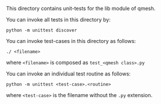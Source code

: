 
[comment]: # (Copyright C 2013 Alexandros Avdis and others.)
[comment]: # (See the AUTHORS file for a full list of copyright holders.)
[comment]: # ( )
[comment]: # (This file is part of Qmesh.)
[comment]: # ( )
[comment]: # (Qmesh is free software: you can redistribute it and/or modify)
[comment]: # (it under the terms of the GNU General Public License as published by)
[comment]: # (the Free Software Foundation, either version 3 of the License, or)
[comment]: # ([at your option] any later version.)
[comment]: # ( )
[comment]: # (Qmesh is distributed in the hope that it will be useful,)
[comment]: # (but WITHOUT ANY WARRANTY; without even the implied warranty of)
[comment]: # (MERCHANTABILITY or FITNESS FOR A PARTICULAR PURPOSE.  See the)
[comment]: # (GNU General Public License for more details.)
[comment]: # ( )
[comment]: # (You should have received a copy of the GNU General Public License)
[comment]: # (along with Qmesh.  If not, see <http://www.gnu.org/licenses/>.)

This directory contains unit-tests for the lib module of qmesh.

You can invoke all tests in this directory by:
```
python -m unittest discover
```

You can invoke test-cases in this directory as follows:
```
./ <filename>
```
where `<filename>` is composed as `test_<qmesh class>.py`

You can invoke an individual test routine as follows:
```
python -m unittest <test-case>.<routine>
```
where `<test-case>` is the filename without the `.py` extension.

